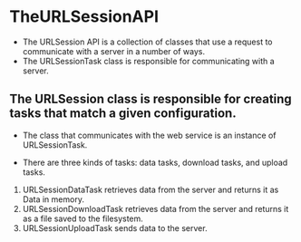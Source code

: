 # TheURLSessionAPI

- The URLSession API is a collection of classes that use a request to communicate with a server in a number of ways. 
- The URLSessionTask class is responsible for communicating with a server. 

## The URLSession class is responsible for creating tasks that match a given configuration.

- The class that communicates with the web service is an instance of URLSessionTask.

- There are three kinds of tasks: data tasks, download tasks, and upload tasks. 

1. URLSessionDataTask retrieves data from the server and returns it as Data in memory.
2. URLSessionDownloadTask retrieves data from the server and returns it as a file saved to the filesystem.
3. URLSessionUploadTask sends data to the server.

